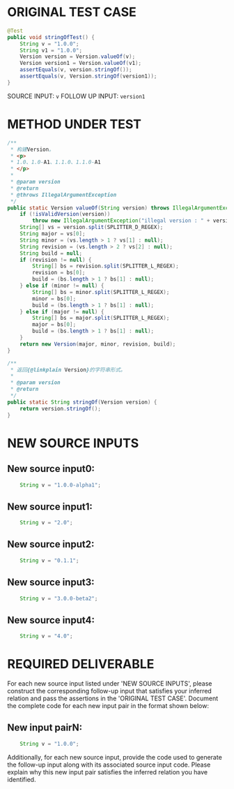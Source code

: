 # ORIGINAL TEST CASE
```java
@Test
public void stringOfTest() {
    String v = "1.0.0";
    String v1 = "1.0.0";
    Version version = Version.valueOf(v);
    Version version1 = Version.valueOf(v1);
    assertEquals(v, version.stringOf());
    assertEquals(v, Version.stringOf(version1));
}

```
SOURCE INPUT: `v`
FOLLOW UP INPUT: `version1`


# METHOD UNDER TEST
```java
/**
 * 构建Version。
 * <p>
 * 1.0、1.0-A1、1.1.0、1.1.0-A1
 * </p>
 *
 * @param version
 * @return
 * @throws IllegalArgumentException
 */
public static Version valueOf(String version) throws IllegalArgumentException {
    if (!isValidVersion(version))
        throw new IllegalArgumentException("illegal version : " + version);
    String[] vs = version.split(SPLITTER_D_REGEX);
    String major = vs[0];
    String minor = (vs.length > 1 ? vs[1] : null);
    String revision = (vs.length > 2 ? vs[2] : null);
    String build = null;
    if (revision != null) {
        String[] bs = revision.split(SPLITTER_L_REGEX);
        revision = bs[0];
        build = (bs.length > 1 ? bs[1] : null);
    } else if (minor != null) {
        String[] bs = minor.split(SPLITTER_L_REGEX);
        minor = bs[0];
        build = (bs.length > 1 ? bs[1] : null);
    } else if (major != null) {
        String[] bs = major.split(SPLITTER_L_REGEX);
        major = bs[0];
        build = (bs.length > 1 ? bs[1] : null);
    }
    return new Version(major, minor, revision, build);
}

/**
 * 返回{@linkplain Version}的字符串形式。
 *
 * @param version
 * @return
 */
public static String stringOf(Version version) {
    return version.stringOf();
}

```


# NEW SOURCE INPUTS
## New source input0:
```java
    String v = "1.0.0-alpha1";
```

## New source input1:
```java
    String v = "2.0";
```

## New source input2:
```java
    String v = "0.1.1";
```

## New source input3:
```java
    String v = "3.0.0-beta2";
```

## New source input4:
```java
    String v = "4.0";
```



# REQUIRED DELIVERABLE
For each new source input listed under 'NEW SOURCE INPUTS', please construct the corresponding follow-up input that satisfies your inferred relation and pass the assertions in the 'ORIGINAL TEST CASE'. Document the complete code for each new input pair in the format shown below:
## New input pairN:
```java
    String v = "1.0.0";
```

Additionally, for each new source input, provide the code used to generate the follow-up input along with its associated source input code. Please explain why this new input pair satisfies the inferred relation you have identified.